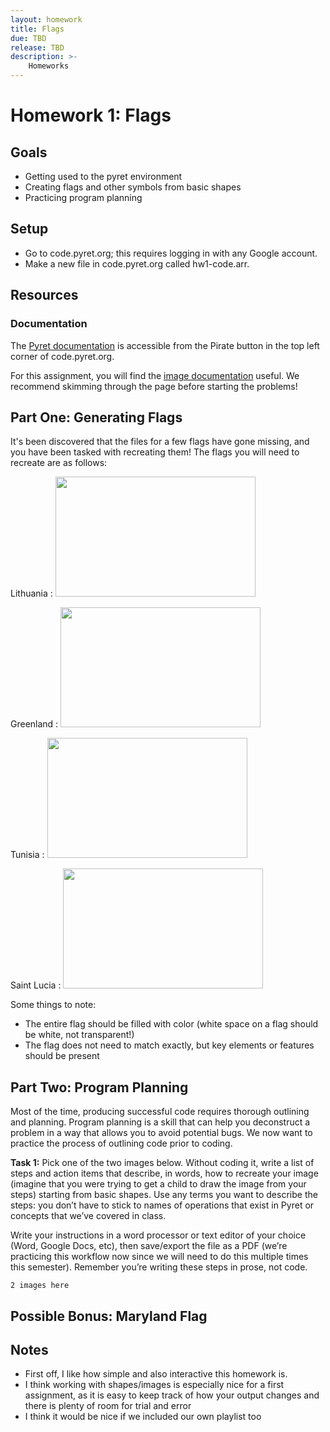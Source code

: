 ```yaml
---
layout: homework
title: Flags
due: TBD
release: TBD
description: >-
    Homeworks
---
```


# Homework 1: Flags

## Goals
- Getting used to the pyret environment
- Creating flags and other symbols from basic shapes
- Practicing program planning

## Setup
- Go to code.pyret.org; this requires logging in with any Google account.
- Make a new file in code.pyret.org called hw1-code.arr.

## Resources

### Documentation

The [Pyret documentation](https://www.pyret.org/docs/latest/) is accessible from the Pirate button in the top left corner of code.pyret.org.

For this assignment, you will find the [image documentation](https://www.pyret.org/docs/latest/image.html) useful. We recommend skimming through the page before starting the problems!
<br>

## Part One: Generating Flags

It's been discovered that the files for a few flags have gone missing, and you have been tasked with recreating them!
The flags you will need to recreate are as follows:

Lithuania
: <img src="https://upload.wikimedia.org/wikipedia/commons/1/11/Flag_of_Lithuania.svg" width="320" height="192"/>

Greenland
: <img src="https://upload.wikimedia.org/wikipedia/commons/0/09/Flag_of_Greenland.svg" width="320" height="192"/>

Tunisia
: <img src="https://upload.wikimedia.org/wikipedia/commons/c/ce/Flag_of_Tunisia.svg"  width="320" height="192"/>

Saint Lucia
: <img src="https://upload.wikimedia.org/wikipedia/commons/9/9f/Flag_of_Saint_Lucia.svg" width="320" height="192"/>

Some things to note:
- The entire flag should be filled with color (white space on a flag should be white, not transparent!)
- The flag does not need to match exactly, but key elements or features should be present

## Part Two: Program Planning 

Most of the time, producing successful code requires thorough outlining and planning. Program planning is a skill that can help you deconstruct a problem in a way that allows you to avoid potential bugs. We now want to practice the process of outlining code prior to coding.

<b>Task 1:</b> Pick one of the two images below. Without coding it, write a list of steps and action items that describe, in words, how to recreate your image (imagine that you were trying to get a child to draw the image from your steps) starting from basic shapes. Use any terms you want to describe the steps: you don’t have to stick to names of operations that exist in Pyret or concepts that we’ve covered in class.

Write your instructions in a word processor or text editor of your choice (Word, Google Docs, etc), then save/export the file as a PDF (we’re practicing this workflow now since we will need to do this multiple times this semester). Remember you’re writing these steps in prose, not code.

`2 images here`

## Possible Bonus: Maryland Flag

## Notes
- First off, I like how simple and also interactive this homework is.
- I think working with shapes/images is especially nice for a first assignment, as it is easy to keep track of how your output changes and there is plenty of room for trial and error
- I think it would be nice if we included our own playlist too

